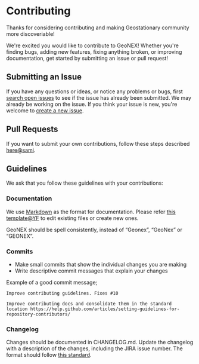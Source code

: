 # Contributing

Thanks for considering contributing and making Geostationary community more discoveriable!

We're excited you would like to contribute to GeoNEX! Whether you're finding bugs, adding new features, fixing anything broken, or improving documentation, get started by submitting an issue or pull request!

## Submitting an Issue

If you have any questions or ideas, or notice any problems or bugs, first [search open issues](https://github.com/suredream/geonex-doc/issues) to see if the issue has already been submitted. We may already be working on the issue. If you think your issue is new, you're welcome to [create a new issue](https://github.com/suredream/geonex-doc/issues/new).

## Pull Requests

If you want to submit your own contributions, follow these steps described [here@sami]().

## Guidelines

We ask that you follow these guidelines with your contributions:

### Documentation

We use [Markdown](https://github.com/adam-p/markdown-here/wiki/Markdown-Cheatsheet) as the format for documentation. Please refer [this template@YF]() to edit existing files or create new ones.

GeoNEX should be spell consistently, instead of “Geonex”, “GeoNex” or “GEONEX”.

### Commits

- Make small commits that show the individual changes you are making
- Write descriptive commit messages that explain your changes

Example of a good commit message;

```
Improve contributing guidelines. Fixes #10

Improve contributing docs and consolidate them in the standard location https://help.github.com/articles/setting-guidelines-for-repository-contributors/
```

### Changelog

Changes should be documented in CHANGELOG.md. Update the changelog with a description of the changes, including the JIRA issue number. The format should follow [this standard](http://keepachangelog.com/en/1.0.0/).

### 